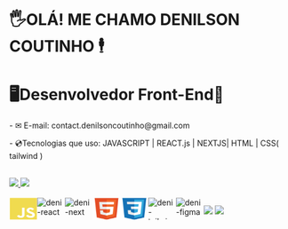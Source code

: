 <h1> 🖐OLÁ! ME CHAMO DENILSON COUTINHO 🕴</h1>
<h1 >🖥Desenvolvedor Front-End🔌</h1>
<!-- <p>- 🧭Cursando desenvolvimento web Full-Stack pela <a href="https://onebitcode.com/lp/">Onebitcode</a> -->
 <p>- ✉  E-mail: contact.denilsoncoutinho@gmail.com </p>

<p>- 💿Tecnologias que uso: JAVASCRIPT | REACT.js | NEXTJS| HTML | CSS( tailwind ) </p>
<!-- <p>- 🔐Tecnologias para aprender: NodeJS, Typescript ,MongoDB e SQL.   -->
 <br>

<div align="left" dir="auto"> 
  <a href="https://github.com/DenilsonCoutinho">
  <img height="180em" src="https://github-readme-stats.vercel.app/api/top-langs/?username=DenilsonCoutinho&amp;layout=compact&amp;langs_count=7&amp;theme=tokyonight" style="max-width: 100%;">
    <img height="180em" src="https://github-readme-stats.vercel.app/api?username=DenilsonCoutinho&amp;show_icons=true&amp;theme=tokyonight&amp;include_all_commits=true&amp;count_private=true" style="max-width: 100%;">
</a>
 </div>
<div dir="auto"><br>
  <img align="left" alt="deni-Js" height="40" width="50" src="https://raw.githubusercontent.com/devicons/devicon/master/icons/javascript/javascript-plain.svg" style="max-width: 100%;">
     <img align="left"  alt="deni-react" height="40" width="50" src="https://cdn.jsdelivr.net/gh/devicons/devicon/icons/react/react-original.svg" />
      <img align="left"  alt="deni-next" height="40" width="50" style="max-width:100%" src="https://cdn.jsdelivr.net/gh/devicons/devicon/icons/nextjs/nextjs-original-wordmark.svg"/> 
 <img align="left" alt="deni-HTML" height="40" width="50" src="https://raw.githubusercontent.com/devicons/devicon/master/icons/html5/html5-original.svg" style="max-width: 100%;">
  <img align="left" alt="deni-CSS" height="40" width="50" src="https://raw.githubusercontent.com/devicons/devicon/master/icons/css3/css3-original.svg" style="max-width: 100%;">
 
<img align="left"  alt="deni-tailwind" height="40" width="50"  src="https://cdn.jsdelivr.net/gh/devicons/devicon/icons/tailwindcss/tailwindcss-plain.svg" />

<img align="left"  alt="deni-figma" height="40" width="50"  src="https://cdn.jsdelivr.net/gh/devicons/devicon/icons/figma/figma-original.svg" />
          
                   
</div>


<div dir="auto"><a href="https://github.com/DenilsonCoutinho"> 

 
  <a href="mailto:contact.denilsoncoutinho@gmail.com"><img src="https://camo.githubusercontent.com/927d6b3961fa048ff7303daf291cb5869dfa25018997cf8c1373c2f6a85b1458/68747470733a2f2f696d672e736869656c64732e696f2f62616467652f2d476d61696c2d2532333333333f7374796c653d666f722d7468652d6261646765266c6f676f3d676d61696c266c6f676f436f6c6f723d7768697465" data-canonical-src="https://img.shields.io/badge/-Gmail-%23333?style=for-the-badge&amp;logo=gmail&amp;logoColor=white" style="max-width: 100%;"></a>
  <a href="https://www.linkedin.com/in/denilson-coutinho3/" rel="nofollow"><img src="https://camo.githubusercontent.com/c00f87aeebbec37f3ee0857cc4c20b21fefde8a96caf4744383ebfe44a47fe3f/68747470733a2f2f696d672e736869656c64732e696f2f62616467652f2d4c696e6b6564496e2d2532333030373742353f7374796c653d666f722d7468652d6261646765266c6f676f3d6c696e6b6564696e266c6f676f436f6c6f723d7768697465" data-canonical-src="https://img.shields.io/badge/-LinkedIn-%230077B5?style=for-the-badge&amp;logo=linkedin&amp;logoColor=white" style="max-width: 100%;"></a> 
<p dir="auto">
